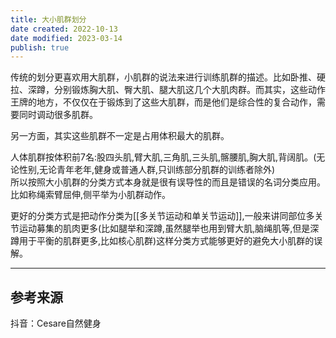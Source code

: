 ```yaml
---
title: 大小肌群划分
date created: 2022-10-13
date modified: 2023-03-14
publish: true
---
```


传统的划分更喜欢用大肌群，小肌群的说法来进行训练肌群的描述。比如卧推、硬拉、深蹲，分别锻炼胸大肌、臀大肌、腿大肌这几个大肌肉群。而其实，这些动作王牌的地方，不仅仅在于锻炼到了这些大肌群，而是他们是综合性的复合动作，需要同时调动很多肌群。

另一方面，其实这些肌群不一定是占用体积最大的肌群。

人体肌群按体积前7名:股四头肌,臂大肌,三角肌,三头肌,髂腰肌,胸大肌,背阔肌。(无论性别,无论青年老年,健身或普通人群,只训练部分肌群的训练者除外)  
所以按照大小肌群的分类方式本身就是很有误导性的而且是错误的名词分类应用。比如称绳索臂屈伸,侧平举为小肌群动作。

更好的分类方式是把动作分类为[[多关节运动和单关节运动]],一般来讲同部位多关节运动募集的肌肉更多(比如腿举和深蹲,虽然腿举也用到臂大肌,脑绳肌等,但是深蹲用于平衡的肌群更多,比如核心肌群)这样分类方式能够更好的避免大小肌群的误解。

---

## 参考来源

抖音：Cesare自然健身
